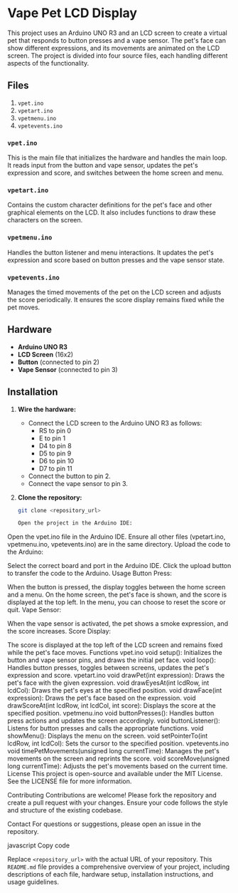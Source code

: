 # Vape Pet LCD Display

This project uses an Arduino UNO R3 and an LCD screen to create a virtual pet that responds to button presses and a vape sensor. The pet's face can show different expressions, and its movements are animated on the LCD screen. The project is divided into four source files, each handling different aspects of the functionality.

## Files

1. `vpet.ino`
2. `vpetart.ino`
3. `vpetmenu.ino`
4. `vpetevents.ino`

### `vpet.ino`

This is the main file that initializes the hardware and handles the main loop. It reads input from the button and vape sensor, updates the pet's expression and score, and switches between the home screen and menu.

### `vpetart.ino`

Contains the custom character definitions for the pet's face and other graphical elements on the LCD. It also includes functions to draw these characters on the screen.

### `vpetmenu.ino`

Handles the button listener and menu interactions. It updates the pet's expression and score based on button presses and the vape sensor state.

### `vpetevents.ino`

Manages the timed movements of the pet on the LCD screen and adjusts the score periodically. It ensures the score display remains fixed while the pet moves.

## Hardware

- **Arduino UNO R3**
- **LCD Screen** (16x2)
- **Button** (connected to pin 2)
- **Vape Sensor** (connected to pin 3)

## Installation

1. **Wire the hardware:**
   - Connect the LCD screen to the Arduino UNO R3 as follows:
     - RS to pin 0
     - E to pin 1
     - D4 to pin 8
     - D5 to pin 9
     - D6 to pin 10
     - D7 to pin 11
   - Connect the button to pin 2.
   - Connect the vape sensor to pin 3.

2. **Clone the repository:**
   ```bash
   git clone <repository_url>

   Open the project in the Arduino IDE:

Open the vpet.ino file in the Arduino IDE.
Ensure all other files (vpetart.ino, vpetmenu.ino, vpetevents.ino) are in the same directory.
Upload the code to the Arduino:

Select the correct board and port in the Arduino IDE.
Click the upload button to transfer the code to the Arduino.
Usage
Button Press:

When the button is pressed, the display toggles between the home screen and a menu.
On the home screen, the pet's face is shown, and the score is displayed at the top left.
In the menu, you can choose to reset the score or quit.
Vape Sensor:

When the vape sensor is activated, the pet shows a smoke expression, and the score increases.
Score Display:

The score is displayed at the top left of the LCD screen and remains fixed while the pet's face moves.
Functions
vpet.ino
void setup(): Initializes the button and vape sensor pins, and draws the initial pet face.
void loop(): Handles button presses, toggles between screens, updates the pet's expression and score.
vpetart.ino
void drawPet(int expression): Draws the pet's face with the given expression.
void drawEyesAt(int lcdRow, int lcdCol): Draws the pet's eyes at the specified position.
void drawFace(int expression): Draws the pet's face based on the expression.
void drawScoreAt(int lcdRow, int lcdCol, int score): Displays the score at the specified position.
vpetmenu.ino
void buttonPresses(): Handles button press actions and updates the screen accordingly.
void buttonListener(): Listens for button presses and calls the appropriate functions.
void showMenu(): Displays the menu on the screen.
void setPointerTo(int lcdRow, int lcdCol): Sets the cursor to the specified position.
vpetevents.ino
void timePetMovements(unsigned long currentTime): Manages the pet's movements on the screen and reprints the score.
void scoreMove(unsigned long currentTime): Adjusts the pet's movements based on the current time.
License
This project is open-source and available under the MIT License. See the LICENSE file for more information.

Contributing
Contributions are welcome! Please fork the repository and create a pull request with your changes. Ensure your code follows the style and structure of the existing codebase.

Contact
For questions or suggestions, please open an issue in the repository.

javascript
Copy code

Replace `<repository_url>` with the actual URL of your repository. This `README.md` file provides a comprehensive overview of your project, including descriptions of each file, hardware setup, installation instructions, and usage guidelines.






